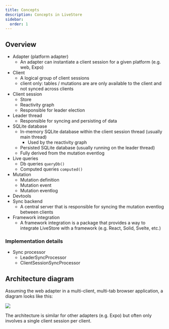 ```yaml
---
title: Concepts
description: Concepts in LiveStore
sidebar:
  order: 1
---
```


## Overview

- Adapter (platform adapter)
  - An adapter can instantiate a client session for a given platform (e.g. web, Expo)
- Client
  - A logical group of client sessions
  - client only: tables / mutations are are only available to the client and not synced across clients
- Client session
  - Store
  - Reactivity graph
  - Responsible for leader election
- Leader thread
  - Responsible for syncing and persisting of data
- SQLite database
  - In-memory SQLite database within the client session thread (usually main thread)
    - Used by the reactivity graph
  - Persisted SQLite database (usually running on the leader thread)
  - Fully derived from the mutation eventlog
- Live queries
  - Db queries `queryDb()`
  - Computed queries `computed()`
- Mutation
  - Mutation definition
  - Mutation event
  - Mutation eventlog
- Devtools
- Sync backend
  - A central server that is responsible for syncing the mutation eventlog between clients
- Framework integration
  - A framework integration is a package that provides a way to integrate LiveStore with a framework (e.g. React, Solid, Svelte, etc.)

### Implementation details

- Sync processor
  - LeaderSyncProcessor
  - ClientSessionSyncProcessor

## Architecture diagram

Assuming the web adapter in a multi-client, multi-tab browser application, a diagram looks like this:

![](https://i.imgur.com/NCKbfub.png)

The architecture is similar for other adapters (e.g. Expo) but often only involves a single client session per client.
